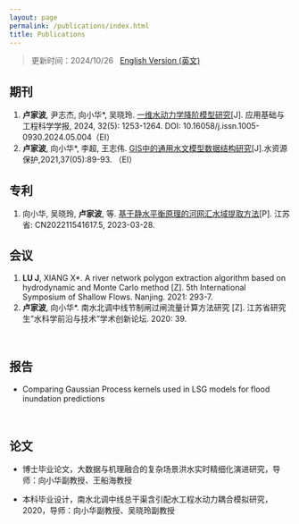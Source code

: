```yaml
---
layout: page
permalink: /publications/index.html
title: Publications
---
```


> 更新时间：2024/10/26 &nbsp;  [English Version (英文)](https://lujiabo98.github.io/file/publications_en/)

## 期刊

1. **卢家波**, 尹志杰, 向小华*, 吴晓玲. [一维水动力学降阶模型研究](https://dx.doi.org/10.16058/j.issn.1005-0930.2024.05.004)[J]. 应用基础与工程科学学报, 2024, 32(5): 1253-1264. DOI: 10.16058/j.issn.1005-0930.2024.05.004（EI）
2. **卢家波**, 向小华*, 李超, 王志伟. [GIS中的通用水文模型数据结构研究](https://jour.hhu.edu.cn/szybh/article/abstract/bh202105014?st=article_issue)[J].水资源保护,2021,37(05):89-93. （EI）



## 专利

1. 向小华, 吴晓玲, **卢家波**, 等. [基于静水平衡原理的河网汇水域提取方法](https://kns.cnki.net/kcms2/article/abstract?v=RguDcq0jw7V13FyITv_Njjo3pDJ0ZyMCgezFRgwpvDzAo5si5fs7IzpzXIOwCcBojCo59JFhwAIzH3IKZAd_8ZeWcUcqiU7zDe4bYgqoRbukm0XDPjSlVVbb-YH-sKyq6UXL34AjIAbBhQl7IHU6D_jTDETz8t9p&uniplatform=NZKPT)[P]. 江苏省: CN202211541617.5, 2023-03-28.



## 会议

1. **LU J**, XIANG X*. A river network polygon extraction algorithm based on hydrodynamic and Monte Carlo method [Z]. 5th International Symposium of Shallow Flows. Nanjing. 2021: 293-7.
2. **卢家波**, 向小华*. 南水北调中线节制闸过闸流量计算方法研究 [Z]. 江苏省研究生”水科学前沿与技术”学术创新论坛. 2020: 39. <br>

<br>

## 报告

- Comparing Gaussian Process kernels used in LSG models for flood inundation predictions<br>

<br>

## 论文

- 博士毕业论文，大数据与机理融合的复杂场景洪水实时精细化演进研究，导师：向小华副教授、王船海教授

- 本科毕业设计，南水北调中线总干渠含引配水工程水动力耦合模拟研究，2020，导师：向小华副教授、吴晓玲副教授

  <br>
